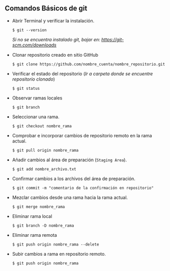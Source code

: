 ## Comandos Básicos de git

* Abrir Terminal y verificar la instalación.
	
	`$ git --version` 

	*Si no se encuentra instalado git, bajar en: <https://git-scm.com/downloads>*

* Clonar repositorio creado en sitio GitHub

	`$ git clone https://github.com/nombre_cuenta/nombre_repositorio.git`
	
* Verificar el estado del repositorio (*Ir a carpeta donde se encuentre repositorio clonado*)
	
	`$ git status`
	
* Observar ramas locales

	`$ git branch`

* Seleccionar una rama.

	`$ git checkout nombre_rama`
	
* Comprobar e incorporar cambios de repositorio remoto en la rama actual.

	`$ git pull origin nombre_rama`
	
* Añadir cambios al área de preparación (`Staging Area`).

	`$ git add nombre_archivo.txt`
	
* Confirmar cambios a los archivos del área de preparación.

	`$ git commit -m "comentario de la confirmación en repositorio"`
	
* Mezclar cambios desde una rama hacia la rama actual.

	`$ git merge nombre_rama`

* Eliminar rama local

	`$ git branch -D nombre_rama`

* Eliminar rama remota

	`$ git push origin nombre_rama --delete`

* Subir cambios a rama en repositorio remoto.

	`$ git push origin nombre_rama`
